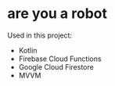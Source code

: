 # are you a robot
Used in this project:</br>
  * Kotlin</br>
  * Firebase Cloud Functions</br> 
  * Google Cloud Firestore</br>
  * MVVM
